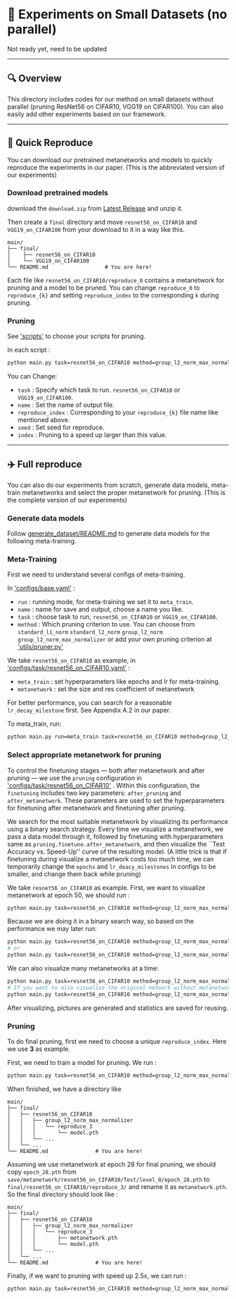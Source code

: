 # 📄 Experiments on Small Datasets (no parallel)

Not ready yet, need to be updated

---

## 🔍 Overview

This directory includes codes for our method on small datasets without parallel (pruning ResNet56 on CIFAR10, VGG19 on CIFAR100). You can also easily add other experiments based on our framework.

---

## 🚀 Quick Reproduce

You can download our pretrained metanetworks and models to quickly reproduce the experiments in our paper. (This is the abbreviated version of our experiments)

### Download pretrained models

download the `download.zip` from [Latest Release](https://github.com/Yewei-Liu/MetaPruning/releases/latest) and unzip it. 

Then create a `final` directory and move `resnet56_on_CIFAR10` and `VGG19_on_CIFAR100` from your download to it in a way like this.

```
main/
├── final/      
│    ├── resnet56_on_CIFAR10
│    └── VGG19_on_CIFAR100
└── README.md                  # You are here!
```

Each file like `resnet56_on_CIFAR10/reproduce_0` contains a metanetwork for pruning and a model to be pruned. You can change `reproduce_0` to `reproduce_{k}` and setting `reproduce_index` to the corresponding `k` during pruning.

### Pruning

See ['scripts'](scripts/resnet56_on_CIFAR10.sh) to choose your scripts for pruning.

In each script : 
```bash
python main.py task=resnet56_on_CIFAR10 method=group_l2_norm_max_normalizer name=Final run=pruning_final reproduce_index=0 seed=7 index=2.3
```
You can Change:
- `task` : Specify which task to run. `resnet56_on_CIFAR10` or `VGG19_on_CIFAR100`.
- `name` : Set the name of output file.
- `reproduce_index` : Corresponding to your `reproduce_{k}` file name like mentioned above.
- `seed` : Set seed for reproduce.
- `index` : Pruning to a speed up larger than this value.

---


## ✈️ Full reproduce

You can also do our experiments from scratch, generate data models, meta-train metanetworks and select the proper metanetwork for pruning. (This is the complete version of our experiments)

### Generate data models

Follow [generate_dataset/README.md](../generate_dataset/README.md) to generate data models for the following meta-training.

### Meta-Training

First we need to understand several configs of meta-training.

In ['configs/base.yaml'](configs/base.yaml) :
- `run` : running mode, for meta-training we set it to `meta_train`.
- `name` : name for save and output, choose a name you like.
- `task` : choose task to run, `resnet56_on_CIFAR10` or `VGG19_on_CIFAR100`.
- `method` : Which pruning criterion to use. You can choose from `standard_l1_norm` `standard_l2_norm` `group_l2_norm` `group_l2_norm_max_normalizer` or add your own pruning criterion at ['utils/pruner.py'](../utils/pruner.py)

We take `resnet56_on_CIFAR10` as example, in ['configs/task/resnet56_on_CIFAR10.yaml'](configs/task/resnet56_on_CIFAR10.yaml) :
- `meta_train` : set hyperparameters like epochs and lr for meta-training.
- `metanetwork` : set the size and res coefficient of metanetwork

For better performance, you can search for a reasonable `lr_decay_milestone` first. See Appendix A.2 in our paper.

To meta_train, run:
```bash
python main.py run=meta_train task=resnet56_on_CIFAR10 method=group_l2_norm_max_normalizer name=Test 
```

### Select appropriate metanetwork for pruning

To control the finetuning stages — both after metanetwork and after pruning — we use the `pruning` configuration in ['configs/task/resnet56_on_CIFAR10'](configs/task/resnet56_on_CIFAR10.yaml) . Within this configuration, the `finetuning` includes two key parameters: `after_pruning` and `after_metanetwork`. These parameters are used to set the hyperparameters for finetuning after metanetwork and finetuning after pruning.

We search for the most suitable metanetwork by visualizing its performance using a binary search strategy. Every time we visualize a metanetwork, we pass a data model through it, followed by finetuning with hyperparameters same as `pruning.finetune.after_metanetwork`, and then visualize the ``Test Accuracy vs. Speed-Up'' curve of the resulting model.
(A little trick is that if finetuning during visualize a metanetwork costs too much time, we can temporarily change the `epochs` and `lr_deacy_milestones` in configs to be smaller, and change them back while pruning)

We take `resnet56_on_CIFAR10` as example. First, we want to visualize metanetwork at epoch 50, we should run :
```bash
python main.py task=resnet56_on_CIFAR10 method=group_l2_norm_max_normalizer name=Test run=visualize index=50
```
Because we are doing it in a binary search way, so based on the performance we may later run:
```bash
python main.py task=resnet56_on_CIFAR10 method=group_l2_norm_max_normalizer name=Test run=visualize index=25
# or
python main.py task=resnet56_on_CIFAR10 method=group_l2_norm_max_normalizer name=Test run=visualize index=75
```
We can also visualize many metanetworks at a time:
```bash
python main.py task=resnet56_on_CIFAR10 method=group_l2_norm_max_normalizer name=Test run=visualize index=[30,40,50]
# If you want to also visualize the original network without metanetwork, you can add a 0 at the start of index list like
python main.py task=resnet56_on_CIFAR10 method=group_l2_norm_max_normalizer name=Test run=visualize index=[0,30,40,50]
```
After visualizing, pictures are generated and statistics are saved for reusing.

### Pruning

To do final pruning, first we need to choose a unique `reproduce_index`. Here we use **3** as example.

First, we need to train a model for pruning. We run :
```bash
python main.py task=resnet56_on_CIFAR10 method=group_l2_norm_max_normalizer name=Test run=pretrain_final index=3
```

When finished, we have a directory like
```
main/
├── final/           
│   ├── resnet56_on_CIFAR10
│   │   ├── group_l2_norm_max_normalizer
│   │   │   └── reproduce_3
│   │   │       └── model.pth
│   │   └── ... 
│   └── ...  
└── README.md               # You are here!
```

Assuming we use metanetwork at epoch 28 for final pruning, we should copy `epoch_28.pth` from `save/metanetwork/resnet56_on_CIFAR10/Test/level_0/epoch_28.pth` to `final/resnet56_on_CIFAR10/reproduce_3/` and rename it as `metanetwork.pth`. So the final directory should look like :

```
main/
├── final/           
│   ├── resnet56_on_CIFAR10
│   │   ├── group_l2_norm_max_normalizer
│   │   │   └── reproduce_3
│   │   │       ├── metanetwork.pth
│   │   │       └── model.pth
│   │   └── ... 
│   └── ...  
└── README.md               # You are here!
```

Finally, if we want to pruning with speed up 2.5x, we can run :
```bash
python main.py task=resnet56_on_CIFAR10 method=group_l2_norm_max_normalizer run=pruning_final name=Test reproduce_index=3 index=2.5
```




